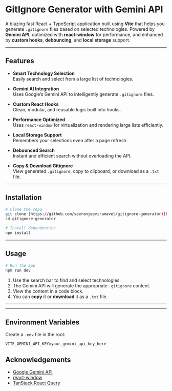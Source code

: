 
# GitIgnore Generator with Gemini API

A blazing fast React + TypeScript application built using **Vite** that helps you generate `.gitignore` files based on selected technologies. Powered by **Gemini API**, optimized with **react-window** for performance, and enhanced by **custom hooks**, **debouncing**, and **local storage** support.

---

##  Features

- **Smart Technology Selection**  
  Easily search and select from a large list of technologies.

- **Gemini AI Integration**  
  Uses Google’s Gemini API to intelligently generate `.gitignore` files.

- **Custom React Hooks**  
  Clean, modular, and reusable logic built into hooks.

- **Performance Optimized**  
  Uses `react-window` for virtualization and rendering large lists efficiently.

- **Local Storage Support**  
  Remembers your selections even after a page refresh.

- **Debounced Search**  
  Instant and efficient search without overloading the API.

- **Copy & Download Gitignore**  
  View generated `.gitignore`, copy to clipboard, or download as a `.txt` file.


---

##  Installation

```bash
# Clone the repo
git clone [https://github.com/seeranjeeviramavel/gitignore-generator)]https://github.com/seeranjeeviramavel/gitignore-generator)
cd gitignore-generator

# Install dependencies
npm install
```

---

## Usage

```bash
# Run the app
npm run dev
```

1. Use the search bar to find and select technologies.
2. The Gemini API will generate the appropriate `.gitignore` content.
3. View the content in a code block.
4. You can **copy** it or **download** it as a `.txt` file.

---


---

## Environment Variables

Create a `.env` file in the root:

```env
VITE_GEMINI_API_KEY=your_gemini_api_key_here
```


## Acknowledgements

- [Google Gemini API](https://ai.google.dev/)
- [react-window](https://react-window.vercel.app/)
- [TanStack React Query](https://tanstack.com/query/latest)
